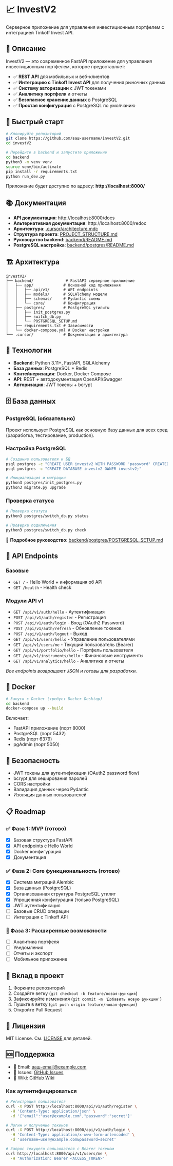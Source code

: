 # 📈 InvestV2

Серверное приложение для управления инвестиционным портфелем с интеграцией Tinkoff Invest API.

## 🎯 Описание

InvestV2 — это современное FastAPI приложение для управления инвестиционным портфелем, которое предоставляет:

- ✅ **REST API** для мобильных и веб-клиентов
- ✅ **Интеграцию с Tinkoff Invest API** для получения рыночных данных
- ✅ **Систему авторизации** с JWT токенами
- ✅ **Аналитику портфеля** и отчеты
- ✅ **Безопасное хранение данных** в PostgreSQL
- ✅ **Простая конфигурация** с PostgreSQL по умолчанию

## 🚀 Быстрый старт

```bash
# Клонируйте репозиторий
git clone https://github.com/ваш-username/investV2.git
cd investV2

# Перейдите в backend и запустите приложение
cd backend
python3 -m venv venv
source venv/bin/activate
pip install -r requirements.txt
python run_dev.py
```

Приложение будет доступно по адресу: **http://localhost:8000/**

## 📚 Документация

- **API документация**: http://localhost:8000/docs
- **Альтернативная документация**: http://localhost:8000/redoc
- **Архитектура**: [.cursor/architecture.mdс](.cursor/architecture.mdс)
- **Структура проекта**: [PROJECT_STRUCTURE.md](PROJECT_STRUCTURE.md)
- **Руководство backend**: [backend/README.md](backend/README.md)
- **PostgreSQL настройка**: [backend/postgres/README.md](backend/postgres/README.md)

## 🏗️ Архитектура

```
investV2/
├── backend/              # FastAPI серверное приложение
│   ├── app/             # Основной код приложения
│   │   ├── api/v1/      # API endpoints
│   │   ├── models/      # SQLAlchemy модели
│   │   ├── schemas/     # Pydantic схемы
│   │   └── core/        # Конфигурация
│   ├── postgres/        # PostgreSQL утилиты
│   │   ├── init_postgres.py
│   │   ├── switch_db.py
│   │   └── POSTGRESQL_SETUP.md
│   ├── requirements.txt # Зависимости
│   └── docker-compose.yml # Docker настройки
└── .cursor/             # Документация и архитектура
```

## 🔧 Технологии

- **Backend**: Python 3.11+, FastAPI, SQLAlchemy
- **База данных**: PostgreSQL + Redis
- **Контейнеризация**: Docker, Docker Compose
- **API**: REST + автодокументация OpenAPI/Swagger
- **Авторизация**: JWT токены + bcrypt

## 🗄️ База данных

### PostgreSQL (обязательно)

Проект использует PostgreSQL как основную базу данных для всех сред (разработка, тестирование, production).

### Настройка PostgreSQL

```bash
# Создание пользователя и БД
psql postgres -c "CREATE USER investv2 WITH PASSWORD 'password' CREATEDB;"
psql postgres -c "CREATE DATABASE investv2 OWNER investv2;"

# Инициализация и миграции
python3 postgres/init_postgres.py
python3 migrate.py upgrade
```

### Проверка статуса

```bash
# Проверка статуса
python3 postgres/switch_db.py status

# Проверка подключения
python3 postgres/switch_db.py check
```

📖 **Подробное руководство**: [backend/postgres/POSTGRESQL_SETUP.md](backend/postgres/POSTGRESQL_SETUP.md)

## 📡 API Endpoints

### Базовые
- `GET /` - Hello World + информация об API
- `GET /health` - Health check

### Модули API v1
- `GET /api/v1/auth/hello` - Аутентификация
- `POST /api/v1/auth/register` - Регистрация
- `POST /api/v1/auth/login` - Вход (OAuth2 Password)
- `POST /api/v1/auth/refresh` - Обновление токенов
- `POST /api/v1/auth/logout` - Выход
- `GET /api/v1/users/hello` - Управление пользователями
- `GET /api/v1/users/me` - Текущий пользователь (Bearer)
- `GET /api/v1/portfolio/hello` - Портфель пользователя
- `GET /api/v1/instruments/hello` - Финансовые инструменты
- `GET /api/v1/analytics/hello` - Аналитика и отчеты

*Все endpoints возвращают JSON и готовы для разработки.*

## 🐳 Docker

```bash
# Запуск с Docker (требует Docker Desktop)
cd backend
docker-compose up --build
```

Включает:
- FastAPI приложение (порт 8000)
- PostgreSQL (порт 5432)
- Redis (порт 6379)
- pgAdmin (порт 5050)

## 🔐 Безопасность

- JWT токены для аутентификации (OAuth2 password flow)
- bcrypt для хеширования паролей
- CORS настройки
- Валидация данных через Pydantic
- Изоляция данных пользователей

## 📋 Roadmap

### ✅ Фаза 1: MVP (готово)
- [x] Базовая структура FastAPI
- [x] API endpoints с Hello World
- [x] Docker конфигурация
- [x] Документация

### ✅ Фаза 2: Core функциональность (готово)
- [x] Система миграций Alembic
- [x] База данных (PostgreSQL)
- [x] Организованная структура PostgreSQL утилит
- [x] Упрощенная конфигурация (только PostgreSQL)
- [x] JWT аутентификация
- [ ] Базовые CRUD операции
- [ ] Интеграция с Tinkoff API

### 🚀 Фаза 3: Расширенные возможности
- [ ] Аналитика портфеля
- [ ] Уведомления
- [ ] Отчеты и экспорт
- [ ] Мобильное приложение

## 🤝 Вклад в проект

1. Форкните репозиторий
2. Создайте ветку (`git checkout -b feature/новая-функция`)
3. Зафиксируйте изменения (`git commit -m 'Добавить новую функцию'`)
4. Пушьте в ветку (`git push origin feature/новая-функция`)
5. Откройте Pull Request

## 📄 Лицензия

MIT License. См. [LICENSE](LICENSE) для деталей.

## 🆘 Поддержка

- 📧 Email: ваш-email@example.com
- 🐛 Issues: [GitHub Issues](https://github.com/ваш-username/investV2/issues)
- 📖 Wiki: [GitHub Wiki](https://github.com/ваш-username/investV2/wiki)

### Как аутентифицироваться

```bash
# Регистрация пользователя
curl -X POST http://localhost:8000/api/v1/auth/register \
  -H 'Content-Type: application/json' \
  -d '{"email":"user@example.com","password":"secret"}'

# Логин и получение токенов
curl -X POST http://localhost:8000/api/v1/auth/login \
  -H 'Content-Type: application/x-www-form-urlencoded' \
  -d 'username=user@example.com&password=secret'

# Запрос текущего пользователя с Bearer токеном
curl http://localhost:8000/api/v1/users/me \
  -H "Authorization: Bearer <ACCESS_TOKEN>"
```
